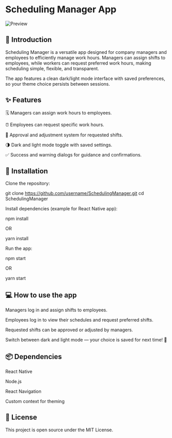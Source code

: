 # Scheduling Manager App

![Preview](https://github.com/user-attachments/assets/ca8617ad-01d6-4a7b-9c54-0043f7b21284)

## 📖 Introduction

Scheduling Manager is a versatile app designed for company managers and employees to efficiently manage work hours. Managers can assign shifts to employees, while workers can request preferred work hours, making scheduling simple, flexible, and transparent.

The app features a clean dark/light mode interface with saved preferences, so your theme choice persists between sessions.

## ✨ Features

🗓 Managers can assign work hours to employees.

⏰ Employees can request specific work hours.

🔄 Approval and adjustment system for requested shifts.

🌗 Dark and light mode toggle with saved settings.

✅ Success and warning dialogs for guidance and confirmations.

## 🚀 Installation

Clone the repository:

git clone https://github.com/username/SchedulingManager.git
cd SchedulingManager

Install dependencies (example for React Native app):

npm install

OR

yarn install

Run the app:

npm start

OR

yarn start

## 💻 How to use the app

Managers log in and assign shifts to employees.

Employees log in to view their schedules and request preferred shifts.

Requested shifts can be approved or adjusted by managers.

Switch between dark and light mode — your choice is saved for next time! 🎉

## 📦 Dependencies

React Native

Node.js

React Navigation

Custom context for theming

## 📝 License

This project is open source under the MIT License.

